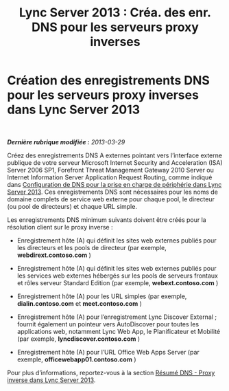 ﻿---
title: "Lync Server 2013 : Créa. des enr. DNS pour les serveurs proxy inverses"
TOCTitle: Création des enregistrements DNS pour les serveurs proxy inverses
ms:assetid: b3513339-e49b-4665-80f1-b5a1c81a0e2e
ms:mtpsurl: https://technet.microsoft.com/fr-fr/library/Gg429719(v=OCS.15)
ms:contentKeyID: 49298569
ms.date: 05/20/2016
mtps_version: v=OCS.15
ms.translationtype: HT
---

# Création des enregistrements DNS pour les serveurs proxy inverses dans Lync Server 2013

 

_**Dernière rubrique modifiée :** 2013-03-29_

Créez des enregistrements DNS A externes pointant vers l’interface externe publique de votre serveur Microsoft Internet Security and Acceleration (ISA) Server 2006 SP1, Forefront Threat Management Gateway 2010 Server ou Internet Information Server Application Request Routing, comme indiqué dans [Configuration de DNS pour la prise en charge de périphérie dans Lync Server 2013](lync-server-2013-configure-dns-for-edge-support.md). Ces enregistrements DNS sont nécessaires pour les noms de domaine complets de service web externe pour chaque pool, le directeur (ou pool de directeurs) et chaque URL simple.

Les enregistrements DNS minimum suivants doivent être créés pour la résolution client sur le proxy inverse :

  - Enregistrement hôte (A) qui définit les sites web externes publiés pour les directeurs et les pools de directeur (par exemple, **webdirext.contoso.com** )

  - Enregistrement hôte (A) qui définit les sites web externes publiés pour les services web externes hébergés sur les pools de serveurs frontaux et rôles serveur Standard Edition (par exemple, **webext.contoso.com** )

  - Enregistrement hôte (A) pour les URL simples (par exemple, **dialin.contoso.com** et **meet.contoso.com** )

  - Enregistrement hôte (A) pour l’enregistrement Lync Discover External ; fournit également un pointeur vers AutoDiscover pour toutes les applications web, notamment Lync Web App, le Planificateur et Mobilité (par exemple, **lyncdiscover.contoso.com** )

  - Enregistrement hôte (A) pour l’URL Office Web Apps Server (par exemple, **officewebapp01.contoso.com** )

Pour plus d’informations, reportez-vous à la section [Résumé DNS - Proxy inverse dans Lync Server 2013](lync-server-2013-dns-summary-reverse-proxy.md).

